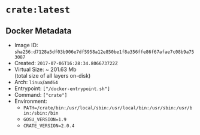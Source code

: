 # `crate:latest`

## Docker Metadata

- Image ID: `sha256:d7128a5df03b906e7df5958a12e850be1f8a356ffe86f67afae7c08b9a753087`
- Created: `2017-07-06T16:28:34.806673722Z`
- Virtual Size: ~ 201.63 Mb  
  (total size of all layers on-disk)
- Arch: `linux`/`amd64`
- Entrypoint: `["/docker-entrypoint.sh"]`
- Command: `["crate"]`
- Environment:
  - `PATH=/crate/bin:/usr/local/sbin:/usr/local/bin:/usr/sbin:/usr/bin:/sbin:/bin`
  - `GOSU_VERSION=1.9`
  - `CRATE_VERSION=2.0.4`
